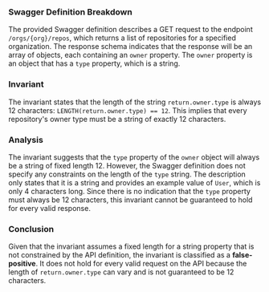 ### Swagger Definition Breakdown
The provided Swagger definition describes a GET request to the endpoint `/orgs/{org}/repos`, which returns a list of repositories for a specified organization. The response schema indicates that the response will be an array of objects, each containing an `owner` property. The `owner` property is an object that has a `type` property, which is a string.

### Invariant
The invariant states that the length of the string `return.owner.type` is always 12 characters: `LENGTH(return.owner.type) == 12`. This implies that every repository's owner type must be a string of exactly 12 characters.

### Analysis
The invariant suggests that the `type` property of the `owner` object will always be a string of fixed length 12. However, the Swagger definition does not specify any constraints on the length of the `type` string. The description only states that it is a string and provides an example value of `User`, which is only 4 characters long. Since there is no indication that the `type` property must always be 12 characters, this invariant cannot be guaranteed to hold for every valid response.

### Conclusion
Given that the invariant assumes a fixed length for a string property that is not constrained by the API definition, the invariant is classified as a **false-positive**. It does not hold for every valid request on the API because the length of `return.owner.type` can vary and is not guaranteed to be 12 characters.
